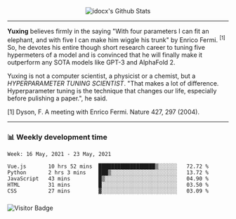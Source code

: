 <div align="center">
    <img align="center" src="https://github-readme-stats.vercel.app/api?username=idocx&show_icons=true&count_private=true&hide_border=true" alt="idocx's Github Stats"></img>
</div>

---

**Yuxing** believes firmly in the saying "With four parameters I can fit an elephant, and with five I can make him wiggle his trunk" by Enrico Fermi. <sup>[1]</sup> So, he devotes his entire though short research career to tuning five hypermeters of a model and is convinced that he will finally make it outperform any SOTA models like GPT-3 and AlphaFold 2.

Yuxing is not a computer scientist, a physicist or a chemist, but a *HYPERPARAMETER TUNING SCIENTIST*. "That makes a lot of difference. Hyperparameter tuning is the technique that changes our life, especially before pulishing a paper.", he said.

[1] Dyson, F. A meeting with Enrico Fermi. Nature 427, 297 (2004).


---

### 📊 Weekly development time
<!--START_SECTION:waka-->
```text
Week: 16 May, 2021 - 23 May, 2021

Vue.js       10 hrs 52 mins  ██████████████████▒░░░░░░   72.72 % 
Python       2 hrs 3 mins    ███▒░░░░░░░░░░░░░░░░░░░░░   13.72 % 
JavaScript   43 mins         █▒░░░░░░░░░░░░░░░░░░░░░░░   04.90 % 
HTML         31 mins         █░░░░░░░░░░░░░░░░░░░░░░░░   03.50 % 
CSS          27 mins         ▓░░░░░░░░░░░░░░░░░░░░░░░░   03.09 % 
```
<!--END_SECTION:waka-->

### 

![Visitor Badge](https://visitor-badge.laobi.icu/badge?page_id=idocx.idocx)